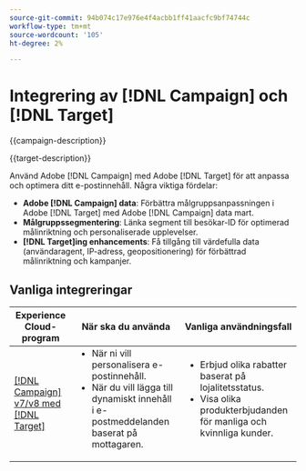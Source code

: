 ```yaml
---
source-git-commit: 94b074c17e976e4f4acbb1ff41aacfc9bf74744c
workflow-type: tm+mt
source-wordcount: '105'
ht-degree: 2%

---
```



# Integrering av [!DNL Campaign] och [!DNL Target]

{{campaign-description}}

{{target-description}}

Använd Adobe [!DNL Campaign] med Adobe [!DNL Target] för att anpassa och optimera ditt e-postinnehåll. Några viktiga fördelar:

+ **Adobe [!DNL Campaign] data**: Förbättra målgruppsanpassningen i Adobe [!DNL Target] med Adobe [!DNL Campaign] data mart.
+ **Målgruppssegmentering**: Länka segment till besökar-ID för optimerad målinriktning och personaliserade upplevelser.
+ **[!DNL Target]ing enhancements**: Få tillgång till värdefulla data (användaragent, IP-adress, geopositionering) för förbättrad målinriktning och kampanjer.

## Vanliga integreringar

<table>
    <thead>
        <tr>
            <th>Experience Cloud-program</th>
            <th>När ska du använda</th>
            <th>Vanliga användningsfall</th>
        </tr>
    </thead>
    <tbody>
        <tr>
            <td><a href="https://experienceleague.adobe.com/docs/campaign-classic-learn/tutorials/integrating/target-integration.html" target="_blank" rel="noreferrer">[!DNL Campaign] v7/v8 med [!DNL Target]</a></td>
            <td>
                <ul style="margin-top: 0;">
                    <li>När ni vill personalisera e-postinnehåll.</li>
                    <li>När du vill lägga till dynamiskt innehåll i e-postmeddelanden baserat på mottagaren.</li>
                </ul>
            </td>
            <td>
              <ul style="margin-top: 0;">
                <li>Erbjud olika rabatter baserat på lojalitetsstatus. </li>
                <li>Visa olika produkterbjudanden för manliga och kvinnliga kunder.
              </ul>
            </td>
        </tr>     
    </tbody>          
</table>

